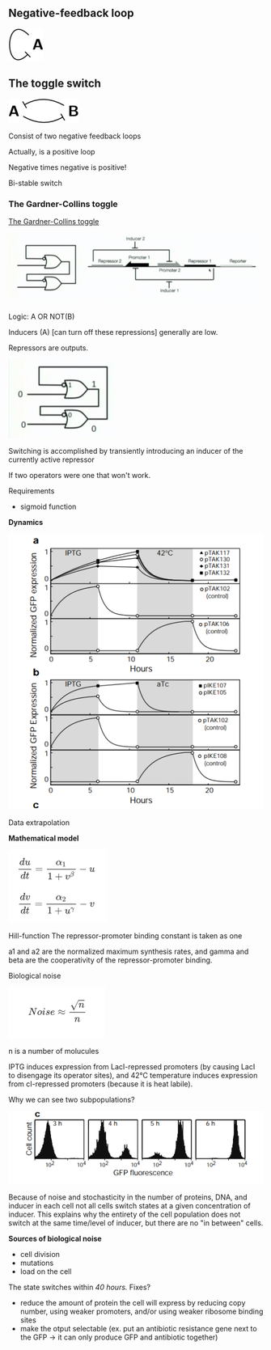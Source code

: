 ## Negative-feedback loop

![Negative-feedback loop](https://github.com/GreshnovaSasha/SynBio/blob/master/Negative-feedback%20loop.png)

## The toggle switch 

![Togggle switch](https://github.com/GreshnovaSasha/SynBio/blob/master/Toggle%20switch.png)

Consist of two negative feedback loops

Actually, is a positive loop

Negative times negative is positive!

Bi-stable switch

### The Gardner-Collins toggle

[The Gardner-Collins toggle](http://sci-hub.tw/10.1038/35002131)

![The Garden-Collins toggle](https://github.com/GreshnovaSasha/SynBio/blob/master/Garden%20Collins%20toggle%20switch.png)

Logic: A OR NOT(B)

Inducers (A) [can turn off these repressions] generally are low.

Repressors are outputs. 

![logic for the toggle](https://github.com/GreshnovaSasha/SynBio/blob/master/the%20toggle%20switch%20logic.png)

Switching is accomplished by transiently introducing an inducer of the currently active repressor

If two operators were one that won't work.

Requirements 
* sigmoid function

**Dynamics**

![G-C toggle dynamics](https://github.com/GreshnovaSasha/SynBio/blob/master/G-C%20toggle%20Dynamics.png)

Data extrapolation

**Mathematical model**

![mathmatical model](https://github.com/GreshnovaSasha/SynBio/blob/master/G-C%20toggle%20model.png)

Hill-function
The repressor-promoter binding constant is taken as one

a1 and a2 are the normalized maximum synthesis rates, and gamma and beta are the cooperativity of the repressor-promoter binding.

Biological noise

![Noise](https://github.com/GreshnovaSasha/SynBio/blob/master/noise.png)

n is a number of molucules

IPTG induces expression from LacI-repressed promoters (by causing LacI to disengage its operator sites), and 42°C temperature induces expression from cI-repressed promoters (because it is heat labile).

Why we can see two subpopulations?

![fluerescence](https://github.com/GreshnovaSasha/SynBio/blob/master/GFP%20fluorescence.png)

Because of noise and stochasticity in the number of proteins, DNA, and inducer in each cell  not all cells switch states at a given concentration of inducer. This explains why the entirety of the cell population does not switch at the same time/level of inducer, but there are no "in between" cells.

**Sources of biological noise**

* cell division
* mutations
* load on the cell

The state switches within *40 hours.* Fixes?

* reduce the amount of protein the cell will express by reducing copy number, using weaker promoters, and/or using weaker ribosome binding sites
* make the otput selectable (ex. put an antibiotic resistance gene next to the GFP -> it can only produce GFP and antibiotic together)
